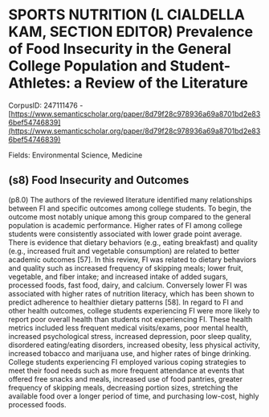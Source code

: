 # SPORTS NUTRITION (L CIALDELLA KAM, SECTION EDITOR) Prevalence of Food Insecurity in the General College Population and Student-Athletes: a Review of the Literature

CorpusID: 247111476 - [https://www.semanticscholar.org/paper/8d79f28c978936a69a8701bd2e836bef54746839](https://www.semanticscholar.org/paper/8d79f28c978936a69a8701bd2e836bef54746839)

Fields: Environmental Science, Medicine

## (s8) Food Insecurity and Outcomes
(p8.0) The authors of the reviewed literature identified many relationships between FI and specific outcomes among college students. To begin, the outcome most notably unique among this group compared to the general population is academic performance. Higher rates of FI among college students were consistently associated with lower grade point average. There is evidence that dietary behaviors (e.g., eating breakfast) and quality (e.g., increased fruit and vegetable consumption) are related to better academic outcomes [57]. In this review, FI was related to dietary behaviors and quality such as increased frequency of skipping meals; lower fruit, vegetable, and fiber intake; and increased intake of  added sugars, processed foods, fast food, dairy, and calcium. Conversely lower FI was associated with higher rates of nutrition literacy, which has been shown to predict adherence to healthier dietary patterns [58]. In regard to FI and other health outcomes, college students experiencing FI were more likely to report poor overall health than students not experiencing FI. These health metrics included less frequent medical visits/exams, poor mental health, increased psychological stress, increased depression, poor sleep quality, disordered eating/eating disorders, increased obesity, less physical activity, increased tobacco and marijuana use, and higher rates of binge drinking. College students experiencing FI employed various coping strategies to meet their food needs such as more frequent attendance at events that offered free snacks and meals, increased use of food pantries, greater frequency of skipping meals, decreasing portion sizes, stretching the available food over a longer period of time, and purchasing low-cost, highly processed foods.
